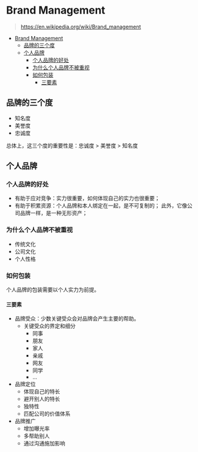 # Brand Management

> <https://en.wikipedia.org/wiki/Brand_management>

- [Brand Management](#brand-management)
  - [品牌的三个度](#品牌的三个度)
  - [个人品牌](#个人品牌)
    - [个人品牌的好处](#个人品牌的好处)
    - [为什么个人品牌不被重视](#为什么个人品牌不被重视)
    - [如何包装](#如何包装)
      - [三要素](#三要素)

## 品牌的三个度

- 知名度
- 美誉度
- 忠诚度

总体上，这三个度的重要性是：忠诚度 > 美誉度 > 知名度

## 个人品牌

### 个人品牌的好处

- 有助于应对竞争：实力很重要，如何体现自己的实力也很重要；
- 有助于积累资源：个人品牌和本人绑定在一起，是不可复制的；
  此外，它像公司品牌一样，是一种无形资产；

### 为什么个人品牌不被重视

- 传统文化
- 公司文化
- 个人性格

### 如何包装

个人品牌的包装需要以个人实力为前提。

#### 三要素

- 品牌受众：少数关键受众会对品牌会产生主要的帮助。
  - 关键受众的界定和细分
    - 同事
    - 朋友
    - 家人
    - 亲戚
    - 网友
    - 同学
    - ...
- 品牌定位
  - 体现自己的特长
  - 避开别人的特长
  - 独特性
  - 匹配公司的价值体系
- 品牌推广
  - 增加曝光率
  - 多帮助别人
  - 通过沟通施加影响
